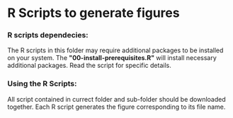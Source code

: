 # R Scripts to generate figures

### R scripts dependecies:
The R scripts in this folder may require additional packages to be installed on your system. 
The **"00-install-prerequisites.R"** will install necessary additional packages.  Read the script for specific details.


### Using the R Scripts:
All script contained in currect folder and sub-folder should be downloaded together. 
Each R script generates the figure corresponding to its file name. 
